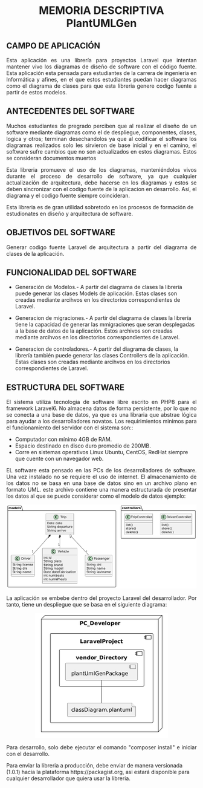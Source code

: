 <h1 style="text-align:center;">MEMORIA DESCRIPTIVA <br /> PlantUMLGen</h1>

## CAMPO DE APLICACIÓN

<p style="text-align:justify;">Esta aplicación es una librería para proyectos Laravel que intentan mantener vivo los diagramas de diseño de software con el código fuente. Esta aplicación esta pensada para estudiantes de la carrera de ingenieria en Informática y afines, en el que estos estudiantes puedan hacer diagramas como el diagrama de clases para que esta libreria genere codigo fuente a partir de estos modelos.</p>

## ANTECEDENTES DEL SOFTWARE
<p style="text-align:justify;">Muchos estudiantes de pregrado perciben que al realizar el diseño de un software mediante diagramas como el de despliegue, componentes, clases, logica y otros; terminan desechandolos ya que al codificar el software los diagramas realizados solo les sirvieron de base inicial y en el camino, el software sufre cambios que no son actualizados en estos diagramas. Estos se consideran documentos muertos</p>
<p style="text-align:justify;">Esta libreria promueve el uso de los diagramas, manteniéndolos vivos durante el proceso de desarrollo de software, ya que cualquier actualización de arquitectura, debe hacerse en los diagramas y estos se deben sincronizar con el codigo fuente de la aplicacion en desarrollo. Así, el diagrama y el codigo fuente siempre coincideran.</p>
<p>Esta libreria es de gran utilidad sobretodo en los procesos de formación de estudionates en diseño y arquitectura de software.</p>


## OBJETIVOS DEL SOFTWARE
<p style="text-align:justify;">Generar codigo fuente Laravel de arquitectura a partir del diagrama de clases de la aplicación.</p>

## FUNCIONALIDAD DEL SOFTWARE
<p style="text-align:justify;">

* Generación de Modelos.- A partir del diagrama de clases la librería puede generar las clases Models de aplicación. Estas clases son creadas mediante arcihvos en los directorios correspondientes de Laravel.

* Generacion de migraciones.-  A partir del diagrama de clases la librería tiene la capacidad de generar las mmigraciones que seran desplegadas a la base de datos de la aplicación. Estos archivos son creadas mediante arcihvos en los directorios correspondientes de Laravel.

* Generacion de controladores.- A partir del diagrama de clases, la librería también puede generar las clases Controllers de la aplicación. Estas clases son creadas mediante arcihvos en los directorios correspondientes de Laravel.
</p>

## ESTRUCTURA DEL SOFTWARE
<p style="text-align:justify;">El sistema utiliza tecnologia de software libre escrito en PHP8 para el framework Laravel6. No almacena datos de forma persistente, por lo que no se conecta a una base de datos, ya que es una libraria que abstrae lógica para ayudar a los desarrolladores novatos. Los requirimientos minimos para el funcionamiento del servidor con el sistema son::</p>

* Computador con mínimo 4GB de RAM.
* Espacio destinado en disco duro promedio de 200MB.
* Corre en sistemas operativos Linux Ubuntu, CentOS, RedHat siempre que cuente con un navegador web.

<p style="text-align:justify;">EL software esta pensado en las PCs de los desarrolladores de software. Una vez instalado no se requiere el uso de internet. El almacenamiento de los datos no se basa en una base de datos sino en un archivo plano en formato UML. este archivo contiene una manera estructurada de presentar los datos al que se puede considerar como el modelo de datos ejemplo:</p>


<p style="text-align:center;">
<img src="docs/img/data.png"/>
</p>

<p style="text-align:justify;">
La aplicación se embebe dentro del proyecto Laravel del desarrollador. Por tanto, tiene un despliegue que se basa en el siguiente diagrama:
</p>

<p style="text-align:center">
<img src="docs/img/deploy.png"/>
</p>

<p style="text-align:justify;">Para desarrollo, solo debe ejecutar el comando "composer install" e iniciar con el desarrollo. </p>
<p>
Para enviar la libreria a producción, debe enviar de manera versionada (1.0.1) hacia la plataforma https://packagist.org, asi estará disponible para cualquier desarrollador que quiera usar la libreria.</p>